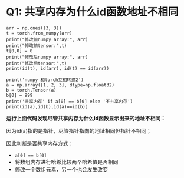# Q1: 共享内存为什么id函数地址不相同
```
arr = np.ones((3, 3))
t = torch.from_numpy(arr)
print("修改前numpy array:", arr)
print("修改前tensor:",t)
t[0,0] = 0
print("修改后numpy array:", arr)
print("修改后tensor:",t)
print(id(t), id(arr), id(t) == id(arr))

print('numpy 和torch互相转换2')
a = np.array([1, 2, 3], dtype=np.float32)
b = torch.Tensor(a)
b[0] = 999
print('共享内存' if a[0] == b[0] else '不共享内存')
print(id(a),id(b),id(a)==id(b))
```
**运行上面代码发现尽管共享内存为什么id函数显示出来的地址不相同：**

因为id(a)指的是指针，尽管指针指向的地址相同但指针不相同；

因此判断是否共享内存方式：
* `a[0] == b[0]`
* 将数组内存进行哈希比较两个哈希值是否相同
* 修改一个数组元素，另一个也会发生改变